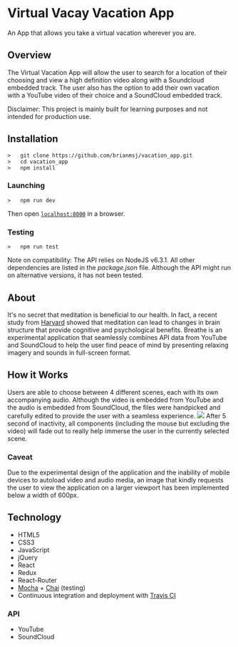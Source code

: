 # Virtual Vacay Vacation App

An App that allows you take a virtual vacation wherever you are.

## Overview

The Virtual Vacation App will allow the user to search for a location of their choosing and view a high definition
video along with a Soundcloud embedded track. The user also has the option to add their own vacation with a YouTube 
video of their choice and a SoundCloud embedded track. 

Disclaimer: This project is mainly built for learning purposes and not intended for production use.

## Installation
```
>   git clone https://github.com/brianmsj/vacation_app.git
>   cd vacation_app
>   npm install
```
### Launching
```
>   npm run dev
```
Then open [`localhost:8000`](http://localhost:8000) in a browser.
### Testing
```
>   npm run test
```
Note on compatibility: The API relies on NodeJS v6.3.1.  All other dependencies are listed in the _package.json_ file. Although the API might run on alternative versions, it has not been tested.

## About
It's no secret that meditation is beneficial to our health. In fact, a recent study from <a href="http://news.harvard.edu/gazette/story/2011/01/eight-weeks-to-a-better-brain/">Harvard</a> showed that meditation can lead to changes in brain structure that provide cognitive and psychological benefits. Breathe is an experimental application that seamlessly combines API data from YouTube and SoundCloud to help the user find peace of mind by presenting relaxing imagery and sounds in full-screen format.

## How it Works
Users are able to choose between 4 different scenes, each with its own accompanying audio. Although the video is embedded from YouTube and the audio is embedded from SoundCloud, the files were handpicked and carefully edited to provide the user with a seamless experience.
<img src="./images/breathe_wireframe.JPG">
After 5 second of inactivity, all components (including the mouse but excluding the video) will fade out to really help immerse the user in the currently selected scene.

### Caveat
Due to the experimental design of the application and the inability of mobile devices to autoload video and audio media, an image that kindly requests the user to view the application on a larger viewport has been implemented below a width of 600px.

## Technology
* HTML5
* CSS3
* JavaScript
* jQuery
* React
* Redux
* React-Router
* <a href="https://mochajs.org/">Mocha</a> + <a href="http://chaijs.com/">Chai</a> (testing)
* Continuous integration and deployment with <a href="https://travis-ci.org/">Travis CI</a>

### API
* YouTube
* SoundCloud
